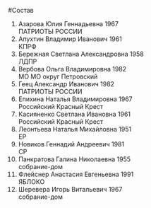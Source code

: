 #Состав
1. Азарова Юлия Геннадьевна 1967   
    ПАТРИОТЫ РОССИИ
2. Апухтин Владимир Иванович 1961   
    КПРФ
3. Бережная Светлана Александровна 1958   
    ЛДПР
4. Вербова Ольга Владимировна 1982   
    МО МО округ Петровский
5. Геец Александр Иванович 1982   
    ПАТРИОТЫ РОССИИ
6. Епихина Наталья Владимировна 1967   
    Российский Красный Крест
7. Касияненко Светлана Ивановна 1961   
    Российский Красный Крест
8. Леонтьева Наталья Михайловна 1951   
    ЕР
9. Новиков Геннадий Андреевич 1981   
    СР
10. Панкратова Галина Николаевна 1955   
    собрание-дом
11. Флейснер Анастасия Евгеньевна 1991   
    ЯБЛОКО
12. Шеревера Игорь Витальевич 1967   
    собрание-дом
